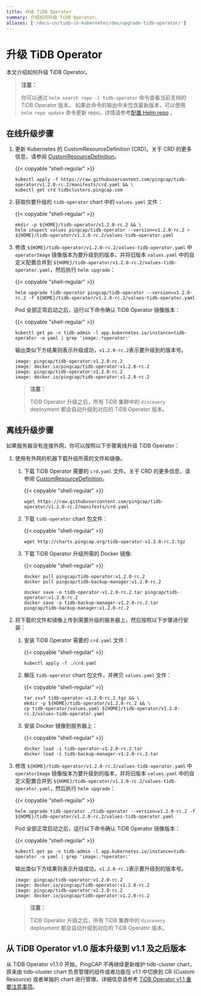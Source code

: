 ```yaml
---
title: 升级 TiDB Operator
summary: 介绍如何升级 TiDB Operator。
aliases: ['/docs-cn/tidb-in-kubernetes/dev/upgrade-tidb-operator/']
---
```


# 升级 TiDB Operator

本文介绍如何升级 TiDB Operator。

 > **注意：**
 >
 > 你可以通过 `helm search repo -l tidb-operator` 命令查看当前支持的 TiDB Operator 版本。
 > 如果此命令的输出中未包含最新版本，可以使用 `helm repo update` 命令更新 repo。详情请参考[配置 Helm repo](tidb-toolkit.md#配置-helm-repo) 。

## 在线升级步骤

1. 更新 Kubernetes 的 CustomResourceDefinition (CRD)。关于 CRD 的更多信息，请参阅 [CustomResourceDefinition](https://kubernetes.io/docs/tasks/access-kubernetes-api/custom-resources/custom-resource-definitions/)。

    {{< copyable "shell-regular" >}}

    ```shell
    kubectl apply -f https://raw.githubusercontent.com/pingcap/tidb-operator/v1.2.0-rc.2/manifests/crd.yaml && \
    kubectl get crd tidbclusters.pingcap.com
    ```

2. 获取你要升级的 `tidb-operator` chart 中的 `values.yaml` 文件：

    {{< copyable "shell-regular" >}}

    ```shell
    mkdir -p ${HOME}/tidb-operator/v1.2.0-rc.2 && \
    helm inspect values pingcap/tidb-operator --version=v1.2.0-rc.2 > ${HOME}/tidb-operator/v1.2.0-rc.2/values-tidb-operator.yaml
    ```

3. 修改 `${HOME}/tidb-operator/v1.2.0-rc.2/values-tidb-operator.yaml` 中 `operatorImage` 镜像版本为要升级到的版本，并将旧版本 `values.yaml` 中的自定义配置合并到 `${HOME}/tidb-operator/v1.2.0-rc.2/values-tidb-operator.yaml`，然后执行 `helm upgrade`：

    {{< copyable "shell-regular" >}}

    ```shell
    helm upgrade tidb-operator pingcap/tidb-operator --version=v1.2.0-rc.2 -f ${HOME}/tidb-operator/v1.2.0-rc.2/values-tidb-operator.yaml
    ```
    
    Pod 全部正常启动之后，运行以下命令确认 TiDB Operator 镜像版本：

    {{< copyable "shell-regular" >}}

    ```shell
    kubectl get po -n tidb-admin -l app.kubernetes.io/instance=tidb-operator -o yaml | grep 'image:.*operator:'
    ```

    输出类似下方结果则表示升级成功，`v1.2.0-rc.2`表示要升级到的版本号。

    ```
    image: pingcap/tidb-operator:v1.2.0-rc.2
    image: docker.io/pingcap/tidb-operator:v1.2.0-rc.2
    image: pingcap/tidb-operator:v1.2.0-rc.2
    image: docker.io/pingcap/tidb-operator:v1.2.0-rc.2
    ```

    > **注意：**
    >
    > TiDB Operator 升级之后，所有 TiDB 集群中的 `discovery` deployment 都会自动升级到对应的 TiDB Operator 版本。

## 离线升级步骤

如果服务器没有连接外网，你可以按照以下步骤离线升级 TiDB Operator：

1. 使用有外网的机器下载升级所需的文件和镜像。

    1. 下载 TiDB Operator 需要的 `crd.yaml` 文件。关于 CRD 的更多信息，请参阅 [CustomResourceDefinition](https://kubernetes.io/docs/tasks/access-kubernetes-api/custom-resources/custom-resource-definitions/)。
   
        {{< copyable "shell-regular" >}}

        ```shell
        wget https://raw.githubusercontent.com/pingcap/tidb-operator/v1.2.0-rc.2/manifests/crd.yaml
        ```

    2. 下载 `tidb-operator` chart 包文件：

        {{< copyable "shell-regular" >}}

        ```shell
        wget http://charts.pingcap.org/tidb-operator-v1.2.0-rc.2.tgz
        ```
   
    3. 下载 TiDB Operator 升级所需的 Docker 镜像:

        {{< copyable "shell-regular" >}}

        ```shell
        docker pull pingcap/tidb-operator:v1.2.0-rc.2
        docker pull pingcap/tidb-backup-manager:v1.2.0-rc.2

        docker save -o tidb-operator-v1.2.0-rc.2.tar pingcap/tidb-operator:v1.2.0-rc.2
        docker save -o tidb-backup-manager-v1.2.0-rc.2.tar pingcap/tidb-backup-manager:v1.2.0-rc.2
        ```
   
2. 将下载的文件和镜像上传到需要升级的服务器上，然后按照以下步骤进行安装：

    1. 安装 TiDB Operator 需要的 `crd.yaml` 文件：

        {{< copyable "shell-regular" >}}

        ```shell
        kubectl apply -f ./crd.yaml
        ```

    2. 解压 `tidb-operator` chart 包文件，并拷贝 `values.yaml` 文件：

        {{< copyable "shell-regular" >}}

        ```shell
        tar zxvf tidb-operator-v1.2.0-rc.2.tgz && \
        mkdir -p ${HOME}/tidb-operator/v1.2.0-rc.2 && \
        cp tidb-operator/values.yaml ${HOME}/tidb-operator/v1.2.0-rc.2/values-tidb-operator.yaml
        ```

    3. 安装 Docker 镜像到服务器上：

        {{< copyable "shell-regular" >}}

        ```shell
        docker load -i tidb-operator-v1.2.0-rc.2.tar
        docker load -i tidb-backup-manager-v1.2.0-rc.2.tar
        ```

3. 修改 `${HOME}/tidb-operator/v1.2.0-rc.2/values-tidb-operator.yaml` 中 `operatorImage` 镜像版本为要升级到的版本，并将旧版本 `values.yaml` 中的自定义配置合并到 `${HOME}/tidb-operator/v1.2.0-rc.2/values-tidb-operator.yaml`，然后执行 `helm upgrade`：

   {{< copyable "shell-regular" >}}

    ```shell
    helm upgrade tidb-operator ./tidb-operator --version=v1.2.0-rc.2 -f ${HOME}/tidb-operator/v1.2.0-rc.2/values-tidb-operator.yaml
    ```

   Pod 全部正常启动之后，运行以下命令确认 TiDB Operator 镜像版本：

   {{< copyable "shell-regular" >}}

    ```shell
    kubectl get po -n tidb-admin -l app.kubernetes.io/instance=tidb-operator -o yaml | grep 'image:.*operator:'
    ```

   输出类似下方结果则表示升级成功，`v1.2.0-rc.2`表示要升级到的版本号。

    ```
    image: pingcap/tidb-operator:v1.2.0-rc.2
    image: docker.io/pingcap/tidb-operator:v1.2.0-rc.2
    image: pingcap/tidb-operator:v1.2.0-rc.2
    image: docker.io/pingcap/tidb-operator:v1.2.0-rc.2
    ```

   > **注意：**
   >
   > TiDB Operator 升级之后，所有 TiDB 集群中的 `discovery` deployment 都会自动升级到对应的 TiDB Operator 版本。

## 从 TiDB Operator v1.0 版本升级到 v1.1 及之后版本

从 TiDB Operator v1.1.0 开始，PingCAP 不再继续更新维护 tidb-cluster chart，原来由 tidb-cluster chart 负责管理的组件或者功能在 v1.1 中切换到 CR (Custom Resource) 或者单独的 chart 进行管理，详细信息请参考 [TiDB Operator v1.1 重要注意事项](notes-tidb-operator-v1.1.md)。
